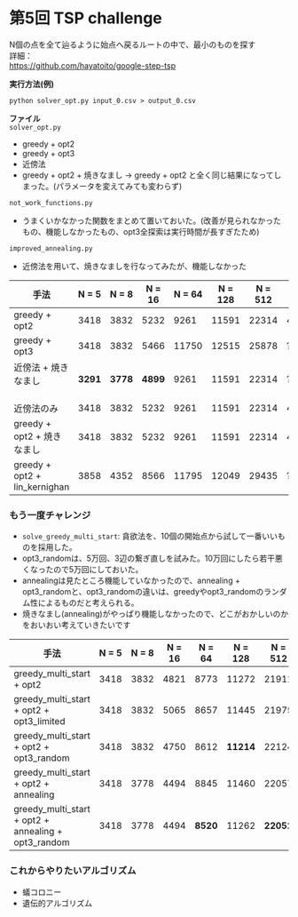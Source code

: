 # 第5回  TSP challenge  

N個の点を全て辿るように始点へ戻るルートの中で、最小のものを探す  
詳細：  
https://github.com/hayatoito/google-step-tsp

**実行方法(例)**
```
python solver_opt.py input_0.csv > output_0.csv
```

**ファイル**  
`solver_opt.py`
- greedy + opt2
- greedy + opt3
- 近傍法
- greedy + opt2 + 焼きなまし
  → greedy + opt2 と全く同じ結果になってしまった。(パラメータを変えてみても変わらず)

`not_work_functions.py`
- うまくいかなかった関数をまとめて置いておいた。(改善が見られなかったもの、機能しなかったもの、opt3全探索は実行時間が長すぎたため)

`improved_annealing.py`
- 近傍法を用いて、焼きなましを行なってみたが、機能しなかった  


| 手法                          | N = 5 | N = 8 | N = 16 | N = 64 | N = 128 | N = 512 | N = 2048 |
|-----------------------------|--------|--------|---------|---------|----------|-----------|------------|
| greedy + opt2              | 3418   | 3832   | 5232    | 9261    | 11591    | 22314     | 43825      |
| greedy + opt3              | 3418   | 3832   | 5466    | 11750   | 12515    | 25878     | ??      |
| 近傍法 + 焼きなまし    　　　　| **3291**   | **3778**   | **4899**   | 9261    | 11591    | 22314     | ??         |
| 近傍法のみ                  | 3418   | 3832   | 5232    | 9261    | 11591    | 22314     | 43825      |
| greedy + opt2 + 焼きなまし | 3418   | 3832   | 5232    | 9261    | 11591    | 22314     | 43825      |
| greedy + opt2 + lin_kernighan | 3858 | 4352   | 8566    | 11795   | 12049    | 29435     | ??         |


### もう一度チャレンジ
- `solve_greedy_multi_start`: 貪欲法を、10個の開始点から試して一番いいものを採用した。  
- opt3_randomは、5万回、3辺の繋ぎ直しを試みた。10万回にしたら若干悪くなったので5万回にしておいた。
- annealingは見たところ機能していなかったので、annealing + opt3_randomと、opt3_randomの違いは、greedyやopt3_randomのランダム性によるものだと考えられる。  
- 焼きなまし(annealing)がやっぱり機能しなかったので、どこがおかしいのかをおいおい考えていきたいです  

| 手法                                             | N = 5 | N = 8 | N = 16 | N = 64 | N = 128 | N = 512 | N = 2048 |
|--------------------------------------------------|--------|--------|---------|---------|----------|-----------|------------|
| greedy_multi_start + opt2                        | 3418   | 3832   | 4821    | 8773    | 11272    | 21911     | 42465      |
| greedy_multi_start + opt2 + opt3_limited         | 3418   | 3832   | 5065    | 8657    | 11445    | 21975     | 42579      |
| greedy_multi_start + opt2 + opt3_random          | 3418   | 3832   | 4750    | 8612    | **11214**    | 22124     | 42747      |
| greedy_multi_start + opt2 + annealing            | 3418   | 3778   | 4494    | 8845    | 11460    | 22057     | 42605      |
| greedy_multi_start + opt2 + annealing + opt3_random | 3418 | 3778   | 4494    | **8520**    | 11262    | **22052**     | **42348**      |



### これからやりたいアルゴリズム
- 蟻コロニー
- 遺伝的アルゴリズム
  
